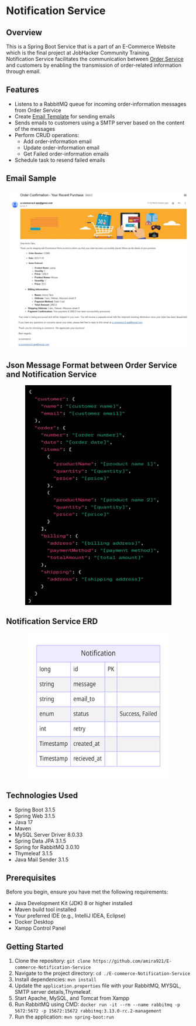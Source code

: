 # Notification Service

## Overview
This is a Spring Boot Service that is a part of an E-Commerce Website which is the final project at JobHacker Community Training.  
Notification Service facilitates the communication between [Order Service](https://github.com/omarsamir1999/E-commerce/tree/order-service/order-service) and customers by enabling the transmission of order-related information through email.

## Features
- Listens to a RabbitMQ queue for incoming order-information messages from Order Service
- Create [Email Template]() for sending emails
- Sends emails to customers using a SMTP server based on the content of the messages
- Perform CRUD operations: 
   - Add order-information email
   - Update order-information email
   - Get Failed order-information emails
- Schedule task to resend failed emails

## Email Sample
<p align="center"><img src="Email Sample.jpg" width="500" length="600"></p>

## Json Message Format between Order Service and Notification Service
<p align="center"><img src="order-information message.jpg" height="600" width="400"></p>

## Notification Service ERD
<p align="center"> <img src="notification service erd.png" width="400" height="400"> </p>

## Technologies Used
- Spring Boot 3.1.5
- Spring Web 3.1.5
- Java 17
- Maven
- MySQL Server Driver 8.0.33
- Spring Data JPA 3.1.5
- Spring for RabbitMQ 3.0.10
- Thymeleaf 3.1.5
- Java Mail Sender 3.1.5

## Prerequisites
Before you begin, ensure you have met the following requirements:
- Java Development Kit (JDK) 8 or higher installed
- Maven build tool installed
- Your preferred IDE (e.g., IntelliJ IDEA, Eclipse)
- Docker Desktop
- Xampp Control Panel

## Getting Started
1. Clone the repository: `git clone https://github.com/amira921/E-commerce-Notification-Service`
2. Navigate to the project directory: `cd ./E-commerce-Notification-Service`
3. Install dependencies: `mvn install`
4. Update the `application.properties` file with your RabbitMQ, MYSQL, SMTP server details,Thymeleaf.
5. Start Apache, MySQL, and Tomcat from Xampp
6. Run RabbitMQ using CMD: `docker run -it --rm --name rabbitmq -p 5672:5672 -p 15672:15672 rabbitmq:3.13.0-rc.2-management`
7. Run the application: `mvn spring-boot:run`
